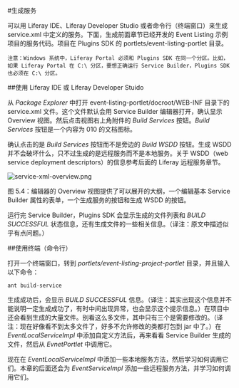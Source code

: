 #生成服务

可以用 Liferay IDE、Liferay Developer Studio 或者命令行（终端窗口）来生成 service.xml 中定义的服务。下面，生成前面章节已经开发的 Event Listing 示例项目的服务代码。项目在 Plugins SDK 的 portlets/event-listing-portlet 目录。

``
注意：Windows 系统中，Liferay Portal 必须和 Plugins SDK 在同一个分区。比如，如果 Liferay Portal 在 C:\ 分区，要想正确运行 Service Builder，Plugins SDK 也必须在 C:\ 分区。
``

##使用 Liferay IDE 或 Liferay Developer Stuido

从 _Package Explorer_ 中打开 event-listing-portlet/docroot/WEB-INF 目录下的 service.xml 文件。这个文件默认会用 Service Builder 编辑器打开，确认显示 Overview 视图。然后点击视图右上角附件的 _Build Services_ 按钮。_Build Services_ 按钮是一个内容为 010 的文档图标。

确认点击的是 _Build Services_ 按钮而不是旁边的 _Build WSDD_ 按钮。生成 WSDD 并不会破坏什么，只不过生成的是远程服务而不是本地服务。关于 WSDD（web service deployment descriptors）的信息参考后面的 Liferay 远程服务章节。

![service-xml-overview.png](https://www.liferay.com/c/document_library/get_file?groupId=14&uuid=84bf3a8c-e0f3-4528-a23b-5968f76d18d5)

图 5.4：编辑器的 Overview 视图提供了可以展开的大纲，一个编辑基本 Service Builder 属性的表单，一个生成服务的按钮和生成 WSDD 的按钮。

运行完 Service Builder，Plugins SDK 会显示生成的文件列表和 _BUILD SUCCESSFUL_ 状态信息，还有生成文件的一些相关信息。（译注：原文中描述似乎有点问题。）

##使用终端（命令行）

打开一个终端窗口，转到 _portlets/event-listing-project-portlet_ 目录，并且输入以下命令：

```
ant build-service
```

生成成功后，会显示 _BUILD SUCCESSFUL_ 信息。（译注：其实出现这个信息并不能说明一定生成成功了，有时中间出现异常，也会显示这个提示信息。）在项目中还会看到生成的大量文件。别看这么多文件，其中只有三个是需要修改的。（译注：现在好像看不到太多文件了，好多不允许修改的类都打包到 jar 中了。）在 _EventLocalServiceImpl_ 中添加自定义方法后，再来看看 Service Builder 生成的文件，然后从 _EvnetPortlet_ 中调用它。

现在在 _EventLocalServiceImpl_ 中添加一些本地服务方法，然后学习如何调用它们。本章的后面还会为 _EventServiceImpl_ 添加一些远程服务方法，并学习如何调用它们。